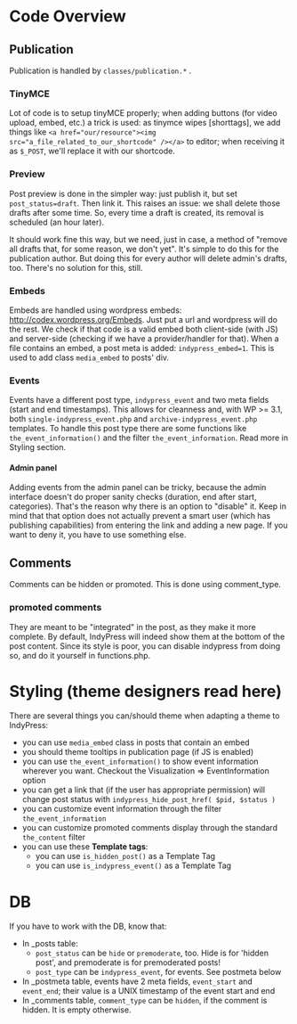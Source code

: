 # Code Overview #

## Publication ##

Publication is handled by `classes/publication.*` .

### TinyMCE ###

Lot of code is to setup tinyMCE properly; when adding buttons (for video
upload, embed, etc.) a trick is used: as tinymce wipes [shorttags], we add
things like `<a href="our/resource"><img src="a_file_related_to_our_shortcode"
/></a>` to editor; when receiving it as `$_POST`, we'll replace it with our
shortcode.

### Preview ###

Post preview is done in the simpler way: just publish it, but set
`post_status=draft`. Then link it.
This raises an issue: we shall delete those drafts after some time. So, every
time a draft is created, its removal is scheduled (an hour later).

It should work fine this way, but we need, just in case, a method of "remove
all drafts that, for some reason, we don't yet". It's simple to do this for the
publication author. But doing this for every author will delete admin's drafts,
too. There's no solution for this, still.


### Embeds ###

Embeds are handled using wordpress embeds: <http://codex.wordpress.org/Embeds>.
Just put a url and wordpress will do the rest. We check if that code is a valid
embed both client-side (with JS) and server-side (checking if we have a
provider/handler for that).
When a file contains an embed, a post meta is added: `indypress_embed=1`.
This is used to add class `media_embed` to posts' div.

### Events ###

Events have a different post type, `indypress_event` and two meta fields (start
and end timestamps).
This allows for cleanness and, with WP >= 3.1, both
`single-indypress_event.php` and `archive-indypress_event.php` templates.
To handle this post type there are some functions like
`the_event_information()` and the filter `the_event_information`. Read more in
Styling section.

#### Admin panel ####

Adding events from the admin panel can be tricky, because the admin interface
doesn't do proper sanity checks (duration, end after start, categories).
That's the reason why there is an option to "disable" it.
Keep in mind that that option does not actually prevent a smart user (which has
publishing capabilities) from entering the link and adding a new page. If you
want to deny it, you have to use something else.

## Comments ##

Comments can be hidden or promoted.
This is done using comment_type.

### promoted comments ###

They are meant to be "integrated" in the post, as they make it more complete.
By default, IndyPress will indeed show them at the bottom of the post content.
Since its style is poor, you can disable indypress from doing so, and do it
yourself in functions.php.

# Styling (theme designers read here) #

There are several things you can/should theme when adapting a theme to
IndyPress:

* you can use `media_embed` class in posts that contain an embed
* you should theme tooltips in publication page (if JS is enabled)
* you can use `the_event_information()` to show event information wherever you
  want. Checkout the Visualization => EventInformation option
* you can get a link that (if the user has appropriate permission) will change
  post status with `indypress_hide_post_href( $pid, $status )`
* you can customize event information through the filter
  `the_event_information`
* you can customize promoted comments display through the standard
  `the_content` filter
* you can use these **Template tags**:
    - you can use `is_hidden_post()` as a Template Tag
    - you can use `is_indypress_event()` as a Template Tag

# DB #

If you have to work with the DB, know that:

* In _posts table:
  - `post_status` can be `hide` or `premoderate`, too. Hide is for 'hidden post',
     and premoderate is for premoderated posts!
  -  `post_type` can be `indypress_event`, for events. See postmeta below
* In _postmeta table, events have 2 meta fields, `event_start` and `event_end`;
  their value is a UNIX timestamp of the event start and end
* In _comments table, `comment_type` can be `hidden`, if the comment is hidden.
  It is empty otherwise.
